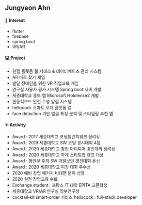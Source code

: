 ## Jungyeon Ahn




#### 🤍 Interest
- flutter 
- firebase
- spring boot
- VR/AR


#### 💻 Project
- 헌혈 플랫폼 웹 서비스 & 데이터베이스 관리 시스템 
- AR 미로 찾기 게임
- 발달 장애인을 위한 VR 직업교육 게임 
- 연구실 사용자 평가 시스템 Spring boot 서버 개발
- 세종대학교 홍보 맵 Microsoft Hololense2 개발
- 전동킥보드 안전 주행 알림 시스템
- hellocock 스마트 오더 플랫폼 앱 
- face detection 기반 얼굴 특징 분석 및 스타일링 추천 앱 


#### ✨ Activity
- Award : 2017 세종대학교 코딩챌린지위크 장려상
- Award : 2019 세종대학교 SW 코딩 경시대회 4등
- Award : 2020 세종대학교 창업 아이디어 경진대회 장려상
- Award : 2020 세종대학교 하계 스타트업 캠프 대상
- Award : 행안부 주최 SW 개발보안 경진대회 본선
- Award : 2020 세종대학교 피칭 대회 우수상
- 2020 예비 창업 패키지 비대면 분야 선정 
- 2020 실전 창업교육 수료 
- Exchange student : 프랑스 IT 대학 EPITA 교환학생
- 세종대학교 VR/AR 연구실 학부연구생 
- cocktail-kit smart-order 서비스 hellocock : full-stack developer


